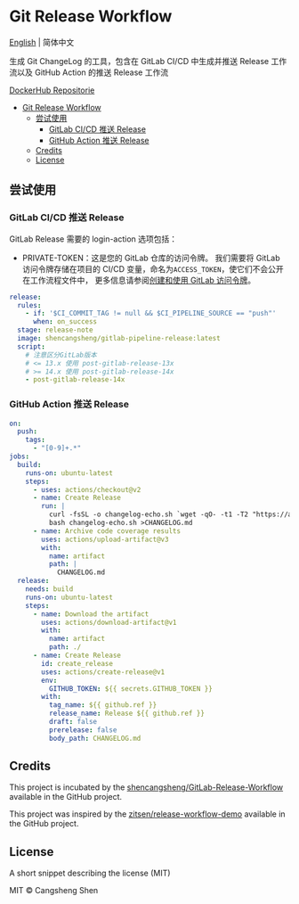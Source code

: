 # Git Release Workflow

[English](https://github.com/shencangsheng/Git-Release-Workflow) | 简体中文

生成 Git ChangeLog 的工具，包含在 GitLab CI/CD 中生成并推送 Release 工作流以及 GitHub Action 的推送 Release 工作流

[DockerHub Repositorie](https://hub.docker.com/r/shencangsheng/gitlab-pipeline-release)

- [Git Release Workflow](#git-release-workflow)
  - [尝试使用](#尝试使用)
    - [GitLab CI/CD 推送 Release](#gitlab-cicd-推送-release)
    - [GitHub Action 推送 Release](#github-action-推送-release)
  - [Credits](#credits)
  - [License](#license)

## 尝试使用

### GitLab CI/CD 推送 Release

GitLab Release 需要的 login-action 选项包括：

- PRIVATE-TOKEN：这是您的 GitLab 仓库的访问令牌。 我们需要将 GitLab 访问令牌存储在项目的 CI/CD 变量，命名为`ACCESS_TOKEN`，使它们不会公开在工作流程文件中， 更多信息请参阅[创建和使用 GitLab 访问令牌](https://docs.gitlab.cn/jh/user/profile/personal_access_tokens.html)。

```yml
release:
  rules:
    - if: '$CI_COMMIT_TAG != null && $CI_PIPELINE_SOURCE == "push"'
      when: on_success
  stage: release-note
  image: shencangsheng/gitlab-pipeline-release:latest
  script:
    # 注意区分GitLab版本
    # <= 13.x 使用 post-gitlab-release-13x
    # >= 14.x 使用 post-gitlab-release-14x
    - post-gitlab-release-14x
```

### GitHub Action 推送 Release

```yml
on:
  push:
    tags:
      - "[0-9]+.*"
jobs:
  build:
    runs-on: ubuntu-latest
    steps:
      - uses: actions/checkout@v2
      - name: Create Release
        run: |
          curl -fsSL -o changelog-echo.sh `wget -qO- -t1 -T2 "https://api.github.com/repos/shencangsheng/Git-Release-Workflow/releases/latest" | grep "browser_download_url" | grep 'changelog-echo.sh"' | head -n 1 | awk -F ': "' '{print $2}' | sed 's/\"//g;s/,//g;s/ //g'`
          bash changelog-echo.sh >CHANGELOG.md
      - name: Archive code coverage results
        uses: actions/upload-artifact@v3
        with:
          name: artifact
          path: |
            CHANGELOG.md
  release:
    needs: build
    runs-on: ubuntu-latest
    steps:
      - name: Download the artifact
        uses: actions/download-artifact@v1
        with:
          name: artifact
          path: ./
      - name: Create Release
        id: create_release
        uses: actions/create-release@v1
        env:
          GITHUB_TOKEN: ${{ secrets.GITHUB_TOKEN }}
        with:
          tag_name: ${{ github.ref }}
          release_name: Release ${{ github.ref }}
          draft: false
          prerelease: false
          body_path: CHANGELOG.md
```

## Credits

This project is incubated by the [shencangsheng/GitLab-Release-Workflow](https://github.com/shencangsheng/GitLab-Release-Workflow) available in the GitHub project.

This project was inspired by the [zitsen/release-workflow-demo](https://github.com/zitsen/release-workflow-demo) available in the GitHub project.

## License

A short snippet describing the license (MIT)

MIT © Cangsheng Shen
